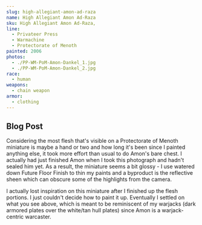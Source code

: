 ```yaml
---
slug: high-allegiant-amon-ad-raza
name: High Allegiant Amon Ad-Raza
sku: High Allegiant Amon Ad-Raza,
line:
  - Privateer Press
  - Warmachine
  - Protectorate of Menoth
painted: 2006
photos:
  - ./PP-WM-PoM-Amon-Dankel_1.jpg
  - ./PP-WM-PoM-Amon-Dankel_2.jpg
race:
  - human
weapons:
  - chain weapon
armor:
  - clothing
---
```


## Blog Post

Considering the most flesh that's visible on a Protectorate of Menoth miniature is maybe a hand or two and how long it's been since I painted anything else, it took more effort than usual to do Amon's bare chest. I actually had just finished Amon when I took this photograph and hadn't sealed him yet. As a result, the miniature seems a bit glossy - I use watered down Future Floor Finish to thin my paints and a byproduct is the reflective sheen which can obscure some of the highlights from the camera.

I actually lost inspiration on this miniature after I finished up the flesh portions. I just couldn't decide how to paint it up. Eventually I settled on what you see above, which is meant to be reminiscent of my warjacks (dark armored plates over the white/tan hull plates) since Amon is a warjack-centric warcaster.
